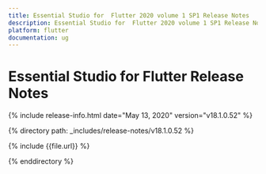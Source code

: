 ```yaml
---
title: Essential Studio for  Flutter 2020 volume 1 SP1 Release Notes  
description: Essential Studio for  Flutter 2020 volume 1 SP1 Release Notes  
platform: flutter
documentation: ug
---
```


# Essential Studio for  Flutter Release Notes  

{% include release-info.html date="May 13, 2020"  version="v18.1.0.52" %} 


{% directory path: _includes/release-notes/v18.1.0.52 %}

{% include {{file.url}} %}

{% enddirectory %}